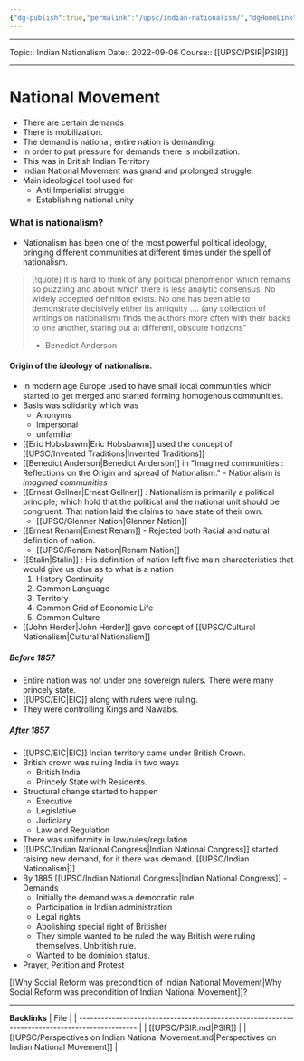 ```yaml
---
{"dg-publish":true,"permalink":"/upsc/indian-nationalism/","dgHomeLink":true,"dgPassFrontmatter":false}
---
```


----
Topic:: Indian Nationalism
Date:: 2022-09-06
Course:: [[UPSC/PSIR|PSIR]] 

----
# National Movement 
- There are certain demands 
- There is mobilization. 
- The demand is national, entire nation is demanding. 
- In order to put pressure for demands there is mobilization. 
- This was in British Indian Territory 
- Indian National Movement was grand and prolonged struggle. 
- Main ideological tool used for 
	- Anti Imperialist struggle 
	- Establishing national unity

### What is nationalism?
- Nationalism has been one of the most powerful political ideology, bringing different communities at different times under the spell of nationalism. 

>[!quote] 
>It is hard to think of any political phenomenon which remains so puzzling and about which there is less analytic consensus. No widely accepted definition exists. No one has been able to demonstrate decisively either its antiquity .... (any collection of writings on nationalism) finds the authors more often with their backs to one another, staring out at different, obscure horizons"
>- Benedict Anderson

#### Origin of the ideology of nationalism. 
- In modern age Europe used to have small local communities which started to get merged and started forming homogenous communities. 
- Basis was solidarity which was 
	- Anonyms
	- Impersonal 
	- unfamiliar 
- [[Eric Hobsbawm|Eric Hobsbawm]] used the concept of [[UPSC/Invented Traditions|Invented Traditions]]
- [[Benedict Anderson|Benedict Anderson]] in "Imagined communities  : Reflections on the Origin and spread of Nationalism." - Nationalism is *imagined communities*
- [[Ernest Gellner|Ernest Gellner]] : Nationalism is primarily a political principle; which hold that the political and the national unit should be congruent. That nation laid the claims to have state of their own.
	- [[UPSC/Glenner Nation|Glenner Nation]]
- [[Ernest Renam|Ernest Renam]] - Rejected both Racial and natural definition of nation. 
	- [[UPSC/Renam Nation|Renam Nation]]
- [[Stalin|Stalin]] : His definition of nation left five main characteristics that would give us clue as to what is a nation 
	1. History Continuity 
	2. Common Language
	3. Territory 
	4. Common Grid of Economic Life
	5. Common Culture
- [[John Herder|John Herder]] gave concept of [[UPSC/Cultural Nationalism|Cultural Nationalism]]


##### Before 1857 
- Entire nation was not under one sovereign rulers. There were many princely state. 
- [[UPSC/EIC|EIC]] along with rulers were ruling.
- They were controlling Kings and Nawabs. 

##### After 1857 
- [[UPSC/EIC|EIC]] Indian territory came under British Crown. 
- British crown was ruling India in two ways 
	- British India
	- Princely State with Residents. 
- Structural change started to happen 
	- Executive 
	- Legislative 
	- Judiciary 
	- Law and Regulation 
- There was uniformity in law/rules/regulation
- [[UPSC/Indian National Congress|Indian National Congress]] started raising new demand, for it there was demand.  [[UPSC/Indian Nationalism|]]
- By 1885 [[UPSC/Indian National Congress|Indian National Congress]] - Demands 
	- Initially the demand was a democratic rule
	- Participation in Indian administration 
	- Legal rights 
	- Abolishing special right of Britisher 
	- They simple wanted to be ruled the way British were ruling themselves. Unbritish rule. 
	- Wanted to be dominion status. 
- Prayer, Petition and Protest 

[[Why Social Reform was precondition of Indian National Movement|Why Social Reform was precondition of Indian National Movement]]? 


---
**Backlinks**
| File                                                                                           |
| ---------------------------------------------------------------------------------------------- |
| [[UPSC/PSIR.md\|PSIR]]                                                                         |
| [[UPSC/Perspectives on Indian National Movement.md\|Perspectives on Indian National Movement]] |



